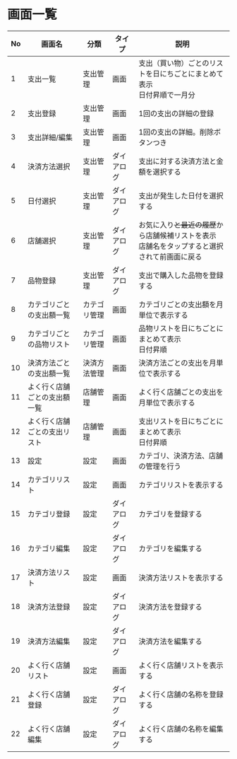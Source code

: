 # 画面一覧

| No | 画面名 | 分類 | タイプ | 説明 |
| - | - | - | - | - |
| 1 | 支出一覧 | 支出管理 | 画面 | 支出（買い物）ごとのリストを日にちごとにまとめて表示<br>日付昇順で一月分 |
| 2 | 支出登録 | 支出管理 | 画面 | 1回の支出の詳細の登録 |
| 3 | 支出詳細/編集 | 支出管理 | 画面 | 1回の支出の詳細。削除ボタンつき |
| 4 | 決済方法選択 | 支出管理 | ダイアログ | 支出に対する決済方法と金額を選択する |
| 5 | 日付選択 | 支出管理 | ダイアログ | 支出が発生した日付を選択する |
| 6 | 店舗選択 | 支出管理 | ダイアログ | お気に入り~~と最近の履歴~~から店舗候補リストを表示<br>店舗名をタップすると選択されて前画面に戻る |
| 7 | 品物登録 | 支出管理 | ダイアログ | 支出で購入した品物を登録する |
| 8 | カテゴリごとの支出額一覧 | カテゴリ管理 | 画面 | カテゴリごとの支出額を月単位で表示する |
| 9 | カテゴリごとの品物リスト | カテゴリ管理 | 画面 | 品物リストを日にちごとにまとめて表示<br>日付昇順 |
| 10 | 決済方法ごとの支出額一覧 | 決済方法管理 | 画面 | 決済方法ごとの支出を月単位で表示する |
| 11 | よく行く店舗ごとの支出額一覧 | 店舗管理 | 画面 | よく行く店舗ごとの支出を月単位で表示する |
| 12 | よく行く店舗ごとの支出リスト | 店舗管理 | 画面 | 支出リストを日にちごとにまとめて表示<br>日付昇順 |
| 13 | 設定 | 設定 | 画面 | カテゴリ、決済方法、店舗の管理を行う |
| 14 | カテゴリリスト | 設定 | 画面 | カテゴリリストを表示する |
| 15 | カテゴリ登録 | 設定 | ダイアログ | カテゴリを登録する |
| 16 | カテゴリ編集 | 設定 | ダイアログ | カテゴリを編集する |
| 17 | 決済方法リスト | 設定 | 画面 | 決済方法リストを表示する |
| 18 | 決済方法登録 | 設定 | ダイアログ | 決済方法を登録する |
| 19 | 決済方法編集 | 設定 | ダイアログ | 決済方法を編集する |
| 20 | よく行く店舗リスト | 設定 | 画面 | よく行く店舗リストを表示する |
| 21 | よく行く店舗登録 | 設定 | ダイアログ | よく行く店舗の名称を登録する |
| 22 | よく行く店舗編集 | 設定 | ダイアログ | よく行く店舗の名称を編集する |
